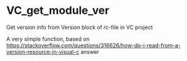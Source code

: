 # VC_get_module_ver
Get version info from Version block of rc-file in VC project

A very simple function, based on https://stackoverflow.com/questions/316626/how-do-i-read-from-a-version-resource-in-visual-c answer

